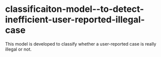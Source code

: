 # classificaiton-model--to-detect-inefficient-user-reported-illegal-case
This model is developed to classify whether a user-reported case is really illegal or not.
